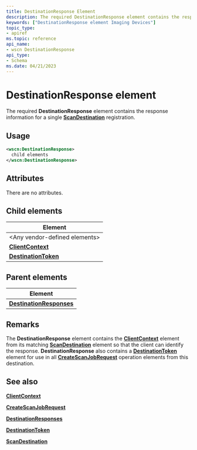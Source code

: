 ```yaml
---
title: DestinationResponse Element
description: The required DestinationResponse element contains the response information for a single ScanDestination registration.
keywords: ["DestinationResponse element Imaging Devices"]
topic_type:
- apiref
ms.topic: reference
api_name:
- wscn DestinationResponse
api_type:
- Schema
ms.date: 04/21/2023
---
```


# DestinationResponse element

The required **DestinationResponse** element contains the response information for a single [**ScanDestination**](scandestination.md) registration.

## Usage

```xml
<wscn:DestinationResponse>
  child elements
</wscn:DestinationResponse>
```

## Attributes

There are no attributes.

## Child elements

| Element |
|--|
| &lt;Any vendor-defined elements&gt; |
| [**ClientContext**](clientcontext.md) |
| [**DestinationToken**](destinationtoken.md) |

## Parent elements

| Element |
|--|
| [**DestinationResponses**](destinationresponses.md) |

## Remarks

The **DestinationResponse** element contains the [**ClientContext**](clientcontext.md) element from its matching [**ScanDestination**](scandestination.md) element so that the client can identify the response. **DestinationResponse** also contains a [**DestinationToken**](destinationtoken.md) element for use in all [**CreateScanJobRequest**](createscanjobrequest.md) operation elements from this destination.

## See also

[**ClientContext**](clientcontext.md)

[**CreateScanJobRequest**](createscanjobrequest.md)

[**DestinationResponses**](destinationresponses.md)

[**DestinationToken**](destinationtoken.md)

[**ScanDestination**](scandestination.md)
